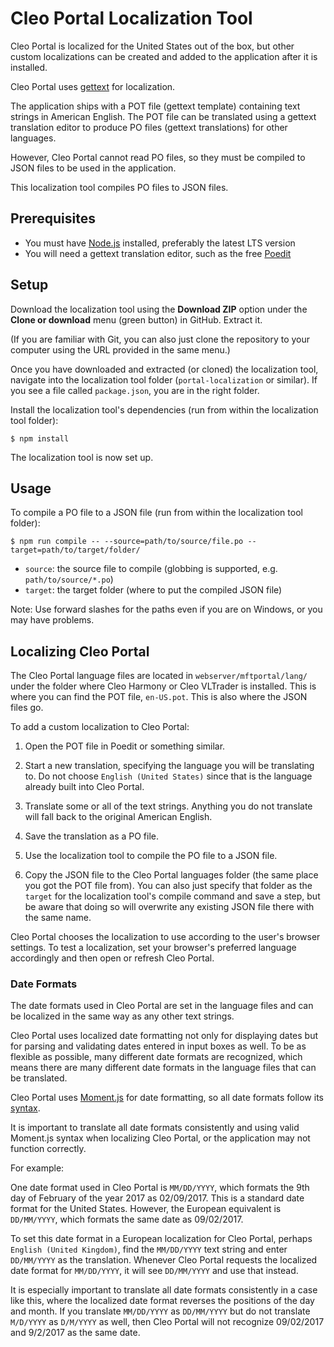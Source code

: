 # Cleo Portal Localization Tool

Cleo Portal is localized for the United States out of the box, but other custom localizations can be created and added to the application after it is installed.

Cleo Portal uses [gettext](https://en.wikipedia.org/wiki/Gettext) for localization.

The application ships with a POT file (gettext template) containing text strings in American English.
The POT file can be translated using a gettext translation editor to produce PO files (gettext translations) for other languages.

However, Cleo Portal cannot read PO files, so they must be compiled to JSON files to be used in the application.

This localization tool compiles PO files to JSON files.

## Prerequisites

- You must have [Node.js](https://nodejs.org/) installed, preferably the latest LTS version
- You will need a gettext translation editor, such as the free [Poedit](https://poedit.net/)

## Setup

Download the localization tool using the **Download ZIP** option under the **Clone or download** menu (green button) in GitHub.
Extract it.

(If you are familiar with Git, you can also just clone the repository to your computer using the URL provided in the same menu.)

Once you have downloaded and extracted (or cloned) the localization tool, navigate into the localization tool folder (`portal-localization` or similar).
If you see a file called `package.json`, you are in the right folder.

Install the localization tool's dependencies (run from within the localization tool folder):

```shell
$ npm install
```

The localization tool is now set up.

## Usage

To compile a PO file to a JSON file (run from within the localization tool folder):

```shell
$ npm run compile -- --source=path/to/source/file.po --target=path/to/target/folder/
```

- `source`: the source file to compile (globbing is supported, e.g. `path/to/source/*.po`)
- `target`: the target folder (where to put the compiled JSON file)

Note: Use forward slashes for the paths even if you are on Windows, or you may have problems.

## Localizing Cleo Portal

The Cleo Portal language files are located in `webserver/mftportal/lang/` under the folder where Cleo Harmony or Cleo VLTrader is installed.
This is where you can find the POT file, `en-US.pot`.
This is also where the JSON files go.

To add a custom localization to Cleo Portal:

1. Open the POT file in Poedit or something similar.

2. Start a new translation, specifying the language you will be translating to.
Do not choose `English (United States)` since that is the language already built into Cleo Portal.

3. Translate some or all of the text strings. Anything you do not translate will fall back to the original American English.

4. Save the translation as a PO file.

5. Use the localization tool to compile the PO file to a JSON file.

6. Copy the JSON file to the Cleo Portal languages folder (the same place you got the POT file from).
You can also just specify that folder as the `target` for the localization tool's compile command and save a step, but be aware that doing so will overwrite any existing JSON file there with the same name.

Cleo Portal chooses the localization to use according to the user's browser settings. To test a localization, set your browser's preferred language accordingly and then open or refresh Cleo Portal.

### Date Formats

The date formats used in Cleo Portal are set in the language files and can be localized in the same way as any other text strings.

Cleo Portal uses localized date formatting not only for displaying dates but for parsing and validating dates entered in input boxes as well.
To be as flexible as possible, many different date formats are recognized, which means there are many different date formats in the language files that can be translated.

Cleo Portal uses [Moment.js](https://momentjs.com/) for date formatting, so all date formats follow its [syntax](https://momentjs.com/docs/#/displaying/format/).

It is important to translate all date formats consistently and using valid Moment.js syntax when localizing Cleo Portal, or the application may not function correctly.

For example:

One date format used in Cleo Portal is `MM/DD/YYYY`, which formats the 9th day of February of the year 2017 as 02/09/2017.
This is a standard date format for the United States.
However, the European equivalent is `DD/MM/YYYY`, which formats the same date as 09/02/2017.

To set this date format in a European localization for Cleo Portal, perhaps `English (United Kingdom)`, find the `MM/DD/YYYY` text string and enter `DD/MM/YYYY` as the translation.
Whenever Cleo Portal requests the localized date format for `MM/DD/YYYY`, it will see `DD/MM/YYYY` and use that instead.

It is especially important to translate all date formats consistently in a case like this, where the localized date format reverses the positions of the day and month.
If you translate `MM/DD/YYYY` as `DD/MM/YYYY` but do not translate `M/D/YYYY` as `D/M/YYYY` as well, then Cleo Portal will not recognize 09/02/2017 and 9/2/2017 as the same date.
